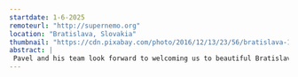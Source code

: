 ```yaml
---
startdate: 1-6-2025
remoteurl: "http://supernemo.org"
location: "Bratislava, Slovakia" 
thumbnail: "https://cdn.pixabay.com/photo/2016/12/13/23/56/bratislava-1905408_960_720.jpg"
abstract: |
 Pavel and his team look forward to welcoming us to beautiful Bratislava in 2025.
---
```

